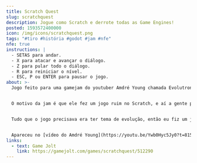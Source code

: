 ```yaml
---
title: Scratch Quest
slug: scratchquest
description: Jogue como Scratch e derrote todas as Game Engines!
posted: 1593572400000
icon: /img/icons/scratchquest.png
tags: "#tiro #história #godot #jam #nfe"
nfe: true
instructions: |
  - SETAS para andar.
  - X para atacar e avançar o diálogo.
  - Z para pular todo o diálogo.
  - R para reiniciar o nível.
  - ESC, P ou ENTER para pausar o jogo.
about: >-
  Jogo feito para uma gamejam do youtuber Amdré Young chamada EvolutronRemake.


  O motivo da jam é que ele fez um jogo ruim no Scratch, e aí a gente precisava fazer um jogo pra jam baseada no jogo dele.


  Tudo que o jogo precisava era ter tema de evolução, então eu fiz um jogo baseado na ideia do Scratch evoluindo matando Game Engines.


  Apareceu no [vídeo do Amdré Young](https://youtu.be/Ywb0Hyc5Jy0?t=815)! :00
links:
  - text: Game Jolt
    link: https://gamejolt.com/games/scratchquest/512290
---
```


<itch url="https://b-cdn.gamejolt.net/data/games/8/40/512290/files/5efd0e5cd55ab/index.html"></itch>

